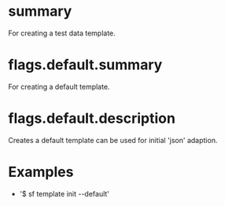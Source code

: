 # summary

For creating a test data template.

# flags.default.summary

For creating a default template.

# flags.default.description

Creates a default template can be used for initial 'json' adaption.

# Examples

- '$ sf template init --default'



